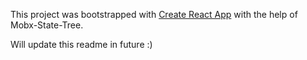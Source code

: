 This project was bootstrapped with [Create React App](https://github.com/facebook/create-react-app) with the help of Mobx-State-Tree.

Will update this readme in future :)